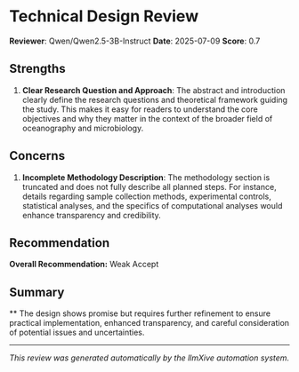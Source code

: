 # Technical Design Review

**Reviewer**: Qwen/Qwen2.5-3B-Instruct
**Date**: 2025-07-09
**Score**: 0.7

## Strengths
1. **Clear Research Question and Approach**: The abstract and introduction clearly define the research questions and theoretical framework guiding the study. This makes it easy for readers to understand the core objectives and why they matter in the context of the broader field of oceanography and microbiology.

## Concerns
1. **Incomplete Methodology Description**: The methodology section is truncated and does not fully describe all planned steps. For instance, details regarding sample collection methods, experimental controls, statistical analyses, and the specifics of computational analyses would enhance transparency and credibility.

## Recommendation
**Overall Recommendation:** Weak Accept

## Summary
** The design shows promise but requires further refinement to ensure practical implementation, enhanced transparency, and careful consideration of potential issues and uncertainties.

---
*This review was generated automatically by the llmXive automation system.*